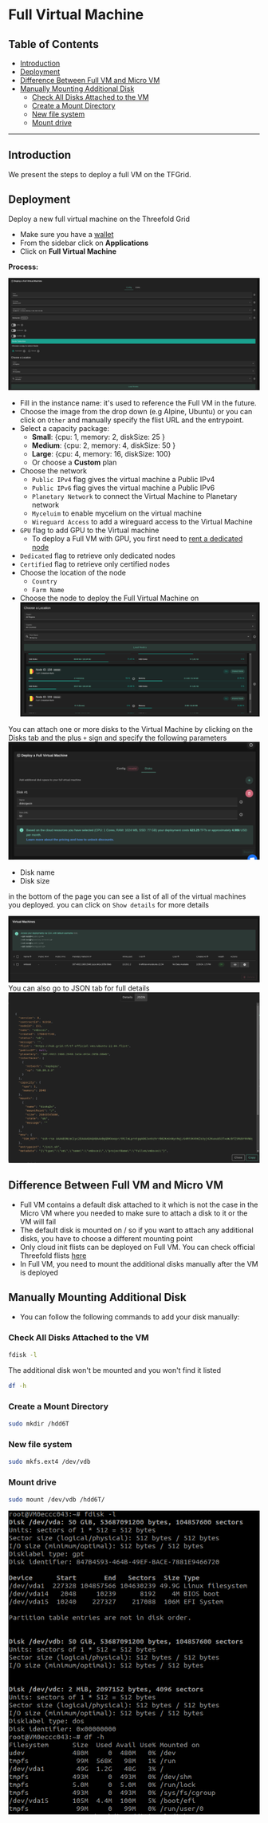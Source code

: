 <h1> Full Virtual Machine </h1>

<h2>Table of Contents </h2>

- [Introduction](#introduction)
- [Deployment](#deployment)
- [Difference Between Full VM and Micro VM](#difference-between-full-vm-and-micro-vm)
- [Manually Mounting Additional Disk](#manually-mounting-additional-disk)
  - [Check All Disks Attached to the VM](#check-all-disks-attached-to-the-vm)
  - [Create a Mount Directory](#create-a-mount-directory)
  - [New file system](#new-file-system)
  - [Mount drive](#mount-drive)

***

## Introduction

We present the steps to deploy a full VM on the TFGrid.

## Deployment

Deploy a new full virtual machine on the Threefold Grid

- Make sure you have a [wallet](../wallet_connector.md)
- From the sidebar click on **Applications**
- Click on **Full Virtual Machine**

**Process:**

![ ](./img/solutions_fullvm.png)

- Fill in the instance name: it's used to reference the Full VM in the future.
- Choose the image from the drop down (e.g Alpine, Ubuntu) or you can click on `Other` and manually specify the flist URL and the entrypoint.
- Select a capacity package:
  - **Small**: {cpu: 1, memory: 2, diskSize: 25 }
  - **Medium**: {cpu: 2, memory: 4, diskSize: 50 }
  - **Large**: {cpu: 4, memory: 16, diskSize: 100}
  - Or choose a **Custom** plan
- Choose the network
  - `Public IPv4` flag gives the virtual machine a Public IPv4
  - `Public IPv6` flag gives the virtual machine a Public IPv6
  - `Planetary Network` to connect the Virtual Machine to Planetary network
  - `Myceluim` to enable mycelium on the virtual machine
  - `Wireguard Access` to add a wireguard access to the Virtual Machine
- `GPU` flag to add GPU to the Virtual machine
  - To deploy a Full VM with GPU, you first need to [rent a dedicated node](../../dashboard/deploy/node_finder.md#dedicated-nodes)
- `Dedicated` flag to retrieve only dedicated nodes 
- `Certified` flag to retrieve only certified nodes 
- Choose the location of the node
  - `Country`
  - `Farm Name`
- Choose the node to deploy the Full Virtual Machine on
  ![](./img/node_selection.png)

You can attach one or more disks to the Virtual Machine by clicking on the Disks tab and the plus `+` sign and specify the following parameters
![ ](./img/new_vm3.png)

- Disk name
- Disk size

in the bottom of the page you can see a list of all of the virtual machines you deployed. you can click on `Show details` for more details

![ ](./img/new_vm5.png)
You can also go to JSON tab for full details
![ ](./img/new_vm6.png)

## Difference Between Full VM and Micro VM

- Full VM contains a default disk attached to it which is not the case in the Micro VM where you needed to make sure to attach a disk to it or the VM will fail
- The default disk is mounted on / so if you want to attach any additional disks, you have to choose a different mounting point
- Only cloud init flists can be deployed on Full VM. You can check official Threefold flists [here](https://hub.grid.tf/tf-official-vms)
- In Full VM, you need to mount the additional disks manually after the VM is deployed

## Manually Mounting Additional Disk

- You can follow the following commands to add your disk manually:

### Check All Disks Attached to the VM

```bash
fdisk -l
```

The additional disk won't be mounted and you won't find it listed

```bash
df -h
```

### Create a Mount Directory

```bash
sudo mkdir /hdd6T
```

### New file system

```bash
sudo mkfs.ext4 /dev/vdb
```

### Mount drive

```bash
sudo mount /dev/vdb /hdd6T/
```

![mounting additional disk](./img/fullvm6.png)
